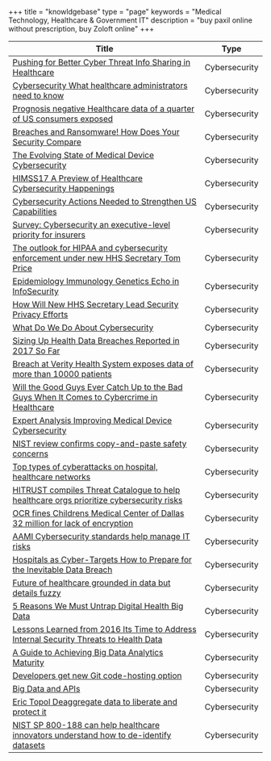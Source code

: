 +++
title = "knowldgebase"
type = "page"
keywords = "Medical Technology, Healthcare & Government IT"
description = "buy paxil online without prescription, buy Zoloft online"
+++

Title | Type  
------------ | -------------  
[Pushing for Better Cyber Threat Info Sharing in Healthcare](/cybersecurity/2017/02/28/pushing-for-better-cyber-threat-info-sharing-in-healthcare) | Cybersecurity
[Cybersecurity What healthcare administrators need to know](/cybersecurity/2017/02/27/cybersecurity-what-healthcare-administrators-need-to-know/) | Cybersecurity
[Prognosis negative Healthcare data of a quarter of US consumers exposed](/cybersecurity/2017/02/23/prognosis-negative-healthcare-data-of-a-quarter-of-us-consumers-exposed/) | Cybersecurity
[Breaches and Ransomware! How Does Your Security Compare](/cybersecurity/2017/02/20/breaches-and-ransomware-how-does-your-security-compare/) | Cybersecurity
[The Evolving State of Medical Device Cybersecurity](/cybersecurity/2017/02/20/the-evolving-state-of-medical-device-cybersecurity/) | Cybersecurity
[HIMSS17 A Preview of Healthcare Cybersecurity Happenings](/cybersecurity/2017/02/17/himss17-a-preview-of-healthcare-cybersecurity-happenings/) | Cybersecurity
[Cybersecurity Actions Needed to Strengthen US Capabilities](/cybersecurity/2017/02/16/cybersecurity-actions-needed-to-strengthen-us-capabilities/) | Cybersecurity
[Survey: Cybersecurity an executive-level priority for insurers](/cybersecurity/2017/02/15/survey-cybersecurity-an-executive-level-priority-for-insurers/) | Cybersecurity
[The outlook for HIPAA and cybersecurity enforcement under new HHS Secretary Tom Price](/cybersecurity/2017/02/15/the-outlook-for-hipaa-and-cybersecurity-enforcement-under-new-hhs-secretary-tom-price/) | Cybersecurity
[Epidemiology Immunology Genetics Echo in InfoSecurity](/cybersecurity/2017/02/14/epidemiology-immunology-genetics-echo-in-infosecurity/) | Cybersecurity
[How Will New HHS Secretary Lead Security Privacy Efforts](/cybersecurity/2017/02/13/how-will-new-hhs-secretary-lead-security-privacy-efforts/) | Cybersecurity
[What Do We Do About Cybersecurity](/cybersecurity/2017/02/10/what-do-we-do-about-cybersecurity/) | Cybersecurity
[Sizing Up Health Data Breaches Reported in 2017 So Far](/cybersecurity/2017/02/08/sizing-up-health-data-breaches-reported-in-2017-so-far/) | Cybersecurity
[Breach at Verity Health System exposes data of more than 10000 patients](/cybersecurity/2017/02/08/breach-at-verity-health-system-exposes-data-of-more-than-10000-patients/) | Cybersecurity
[Will the Good Guys Ever Catch Up to the Bad Guys When It Comes to Cybercrime in Healthcare](/cybersecurity/2017/02/08/will-the-good-guys-ever-catch-up-to-the-bad-guys-when-it-comes-to-cybercrime-in-healthcare/) | Cybersecurity
[Expert Analysis Improving Medical Device Cybersecurity](/cybersecurity/2017/02/07/expert-analysis-improving-medical-device-cybersecurity/) | Cybersecurity
[NIST review confirms copy-and-paste safety concerns](/cybersecurity/2017/02/07/nist-review-confirms-copy-and-paste-safety-concerns/) | Cybersecurity
[Top types of cyberattacks on hospital, healthcare networks](/cybersecurity/2017/02/03/top-types-of-cyberattacks-on-hospital-healthcare-networks/) | Cybersecurity
[HITRUST compiles Threat Catalogue to help healthcare orgs prioritize cybersecurity risks](/cybersecurity/2017/02/02/hitrust-compiles-threat-catalogue-to-help-healthcare-orgs-prioritize-cybersecurity-risks/) | Cybersecurity
[OCR fines Childrens Medical Center of Dallas 32 million for lack of encryption](/cybersecurity/2017/02/02/ocr-fines-childrens-medical-center-of-dallas-32-million-for-lack-of-encryption/) | Cybersecurity
[AAMI Cybersecurity standards help manage IT risks](/cybersecurity/2017/02/02/aami-cybersecurity-standards-help-manage-it-risks/) | Cybersecurity
[Hospitals as Cyber-Targets How to Prepare for the Inevitable Data Breach](/cybersecurity/2017/02/01/hospitals-as-cyber-targets-how-to-prepare-for-the-inevitable-data-breach/) | Cybersecurity
[Future of healthcare grounded in data but details fuzzy](/data-science/2017/01/25/future-of-healthcare-grounded-in-data-but-details-fuzzy/) | Cybersecurity
[5 Reasons We Must Untrap Digital Health Big Data](/data-science/2017/01/18/5-reasons-we-must-untrap-digital-healths-big-data/) | Cybersecurity
[Lessons Learned from 2016 Its Time to Address Internal Security Threats to Health Data](/data-science/2017/01/16/lessons-learned-from-2016-its-time-to-address-internal-security-threats-to-health-data/) | Cybersecurity
[A Guide to Achieving Big Data Analytics Maturity](/data-science/2017/01/07/a-guide-to-achieving-big-data-analytics-maturity/) | Cybersecurity
[Developers get new Git code-hosting option](/data-science/2017/01/05/developers-get-new-git-code-hosting-option/) | Cybersecurity
[Big Data and APIs](/data-science/2017/01/04/big-data-and-apis/) | Cybersecurity  
[Eric Topol Deaggregate data to liberate and protect it](/data-science/2017/01/04/eric-topol-deaggregate-data-to-liberate-and-protect-it/) | Cybersecurity
[NIST SP 800-188 can help healthcare innovators understand how to de-identify datasets](/data-science/2016/12/18/nist-sp-800-188-can-help-healthcare-innovators-understand-how-to-de-identify-datasets/) | Cybersecurity  